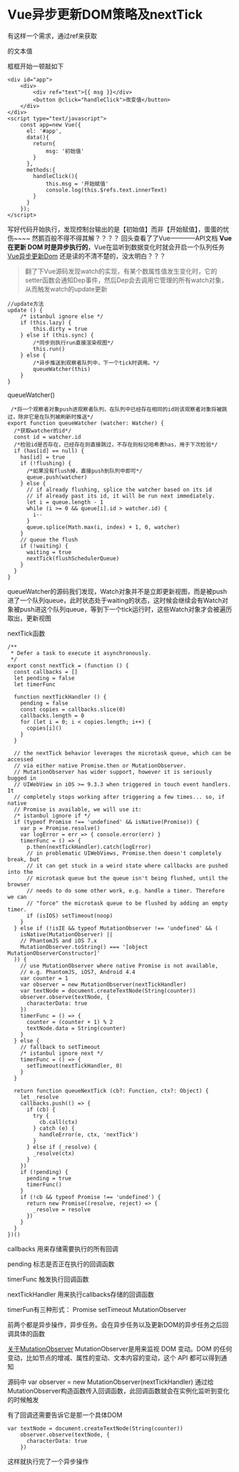 # Vue异步更新DOM策略及nextTick

有这样一个需求，通过ref来获取<div></div>的文本值

框框开始一顿敲如下
```
<div id="app">
	<div>
	    <div ref="text">{{ msg }}</div>
	    <button @click="handleClick">改变值</button>
	</div>
</div>
<script type="text/javascript">
	const app=new Vue({
	  el: '#app',
	  data(){
	  	return{
	  		msg: '初始值'
	  	}
	  },
	  methods:{
	  	handleClick(){
	  		this.msg = '开始赋值'
	  		console.log(this.$refs.text.innerText)
	  	}
	  }
	});
</script>
```
写好代码开始执行，发现控制台输出的是【初始值】而非【开始赋值】，蛋蛋的忧伤~~~~
然鹅百般不得不得其解？？？？
回头查看了了Vue————API文档  **Vue 在更新 DOM 时是异步执行的**，Vue在监听到数据变化时就会开启一个队列任务[Vue异步更新Dom][1]
 还是读的不清不楚的，没太明白？？？ 
 

> 翻了下Vue源码发现watch的实现，有某个数属性值发生变化时，它的setter函数会通知Dep事件，然后Dep会去调用它管理的所有watch对象，从而触发watch的update更新

```
//update方法
update () {
    /* istanbul ignore else */
    if (this.lazy) {
        this.dirty = true
    } else if (this.sync) {
        /*同步则执行run直接渲染视图*/
        this.run()
    } else {
        /*异步推送到观察者队列中，下一个tick时调用。*/
        queueWatcher(this)
    }
}
```
queueWatcher()

```
 /*将一个观察者对象push进观察者队列，在队列中已经存在相同的id则该观察者对象将被跳过，除非它是在队列被刷新时推送*/
export function queueWatcher (watcher: Watcher) {
  /*获取watcher的id*/
  const id = watcher.id
  /*检验id是否存在，已经存在则直接跳过，不存在则标记哈希表has，用于下次检验*/
  if (has[id] == null) {
    has[id] = true
    if (!flushing) {
      /*如果没有flush掉，直接push到队列中即可*/
      queue.push(watcher)
    } else {
      // if already flushing, splice the watcher based on its id
      // if already past its id, it will be run next immediately.
      let i = queue.length - 1
      while (i >= 0 && queue[i].id > watcher.id) {
        i--
      }
      queue.splice(Math.max(i, index) + 1, 0, watcher)
    }
    // queue the flush
    if (!waiting) {
      waiting = true
      nextTick(flushSchedulerQueue)
    }
  }
}
```
queueWatcher的源码我们发现，Watch对象并不是立即更新视图，而是被push进了一个队列queue，此时状态处于waiting的状态，这时候会继续会有Watch对象被push进这个队列queue，等到下一个tick运行时，这些Watch对象才会被遍历取出，更新视图

nextTick函数

```
/**
 * Defer a task to execute it asynchronously.
 */
export const nextTick = (function () {
  const callbacks = []
  let pending = false
  let timerFunc

  function nextTickHandler () {
    pending = false
    const copies = callbacks.slice(0)
    callbacks.length = 0
    for (let i = 0; i < copies.length; i++) {
      copies[i]()
    }
  }

  // the nextTick behavior leverages the microtask queue, which can be accessed
  // via either native Promise.then or MutationObserver.
  // MutationObserver has wider support, however it is seriously bugged in
  // UIWebView in iOS >= 9.3.3 when triggered in touch event handlers. It
  // completely stops working after triggering a few times... so, if native
  // Promise is available, we will use it:
  /* istanbul ignore if */
  if (typeof Promise !== 'undefined' && isNative(Promise)) {
    var p = Promise.resolve()
    var logError = err => { console.error(err) }
    timerFunc = () => {
      p.then(nextTickHandler).catch(logError)
      // in problematic UIWebViews, Promise.then doesn't completely break, but
      // it can get stuck in a weird state where callbacks are pushed into the
      // microtask queue but the queue isn't being flushed, until the browser
      // needs to do some other work, e.g. handle a timer. Therefore we can
      // "force" the microtask queue to be flushed by adding an empty timer.
      if (isIOS) setTimeout(noop)
    }
  } else if (!isIE && typeof MutationObserver !== 'undefined' && (
    isNative(MutationObserver) ||
    // PhantomJS and iOS 7.x
    MutationObserver.toString() === '[object MutationObserverConstructor]'
  )) {
    // use MutationObserver where native Promise is not available,
    // e.g. PhantomJS, iOS7, Android 4.4
    var counter = 1
    var observer = new MutationObserver(nextTickHandler)
    var textNode = document.createTextNode(String(counter))
    observer.observe(textNode, {
      characterData: true
    })
    timerFunc = () => {
      counter = (counter + 1) % 2
      textNode.data = String(counter)
    }
  } else {
    // fallback to setTimeout
    /* istanbul ignore next */
    timerFunc = () => {
      setTimeout(nextTickHandler, 0)
    }
  }

  return function queueNextTick (cb?: Function, ctx?: Object) {
    let _resolve
    callbacks.push(() => {
      if (cb) {
        try {
          cb.call(ctx)
        } catch (e) {
          handleError(e, ctx, 'nextTick')
        }
      } else if (_resolve) {
        _resolve(ctx)
      }
    })
    if (!pending) {
      pending = true
      timerFunc()
    }
    if (!cb && typeof Promise !== 'undefined') {
      return new Promise((resolve, reject) => {
        _resolve = resolve
      })
    }
  }
})()
```

callbacks 用来存储需要执行的所有回调

pending 标志是否正在执行的回调函数

timerFunc 触发执行回调函数

nextTickHandler 用来执行callbacks存储的回调函数

timerFun有三种形式：
Promise
setTimeout
MutationObserver

前两个都是异步操作，异步任务。会在异步任务以及更新DOM的异步任务之后回调具体的函数

[关于MutationObserver][2]
MutationObserver是用来监视 DOM 变动。DOM 的任何变动，比如节点的增减、属性的变动、文本内容的变动，这个 API 都可以得到通知

源码中 var observer = new MutationObserver(nextTickHandler)
通过给MutationObserver构造函数传入回调函数，此回调函数就会在实例化监听到变化的时候触发

有了回调还需要告诉它是那一个具体DOM

    var textNode = document.createTextNode(String(counter))
        observer.observe(textNode, {
          characterData: true
        })
这样就执行完了一个异步操作


  [1]: https://cn.vuejs.org/v2/guide/reactivity.html#%E5%BC%82%E6%AD%A5%E6%9B%B4%E6%96%B0%E9%98%9F%E5%88%97
  [2]: https://javascript.ruanyifeng.com/dom/mutationobserver.html